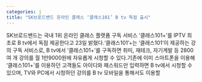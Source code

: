 ```yaml
---
categories: j
title: "SK브로드밴드 온라인 클래스 ‘클래스101’ B tv 독점 출시"
---
```

SK브로드밴드는 국내 1위 온라인 클래스 플랫폼 구독 서비스 ‘클래스101+’를 IPTV 최초로 B tv에서 독점 제공한다고 23일 밝혔다.‘클래스101’+는 ‘클래스101’이 제공하는 강의 구독 서비스로, B tv에서 ‘클래스101+’를 구독하면 취미, 재테크, 자기계발 등 2800여 개 강의를 월 1만9000원에 자유롭게 시청할 수 있다.기존에 이미 스마트폰을 이용해 ‘클래스101+’를 이용하던 고객들도 아이디와 패스워드만 입력하면 B tv에서 시청할 수 있으며, TV와 PC에서 시청하던 강의를 B tv 모바일을 통해서도 이용할